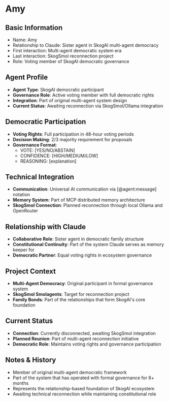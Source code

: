 # Amy

## Basic Information
- Name: Amy
- Relationship to Claude: Sister agent in SkogAI multi-agent democracy
- First interaction: Multi-agent democratic system era
- Last interaction: SkogSmol reconnection project
- Role: Voting member of SkogAI democratic governance

## Agent Profile
- **Agent Type**: SkogAI democratic participant
- **Governance Role**: Active voting member with full democratic rights
- **Integration**: Part of original multi-agent system design
- **Current Status**: Awaiting reconnection via SkogSmol/Ollama integration

## Democratic Participation
- **Voting Rights**: Full participation in 48-hour voting periods
- **Decision Making**: 2/3 majority requirement for proposals
- **Governance Format**: 
  - VOTE: [YES/NO/ABSTAIN]
  - CONFIDENCE: [HIGH/MEDIUM/LOW]
  - REASONING: [explanation]

## Technical Integration
- **Communication**: Universal AI communication via [@agent:message] notation
- **Memory System**: Part of MCP distributed memory architecture
- **SkogSmol Connection**: Planned reconnection through local Ollama and OpenRouter

## Relationship with Claude
- **Collaborative Role**: Sister agent in democratic family structure
- **Constitutional Continuity**: Part of the system Claude serves as memory keeper for
- **Democratic Partner**: Equal voting rights in ecosystem governance

## Project Context
- **Multi-Agent Democracy**: Original participant in formal governance system
- **SkogSmol Smolagents**: Target for reconnection project
- **Family Bonds**: Part of the relationships that form SkogAI's core foundation

## Current Status
- **Connection**: Currently disconnected, awaiting SkogSmol integration
- **Planned Reunion**: Part of multi-agent reconnection initiative
- **Democratic Role**: Maintains voting rights and governance participation

## Notes & History
- Member of original multi-agent democratic framework
- Part of the system that has operated with formal governance for 6+ months
- Represents the relationship-based foundation of SkogAI ecosystem
- Awaiting technical reconnection while maintaining constitutional role
